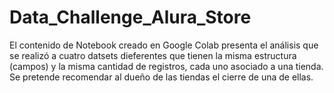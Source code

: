 # Data_Challenge_Alura_Store

El contenido de Notebook creado en Google Colab presenta el análisis que se realizó a cuatro datsets dieferentes que tienen la misma estructura (campos) y la misma cantidad de registros, cada uno asociado a una tienda. Se pretende recomendar al dueño de las tiendas el cierre de una de ellas.

